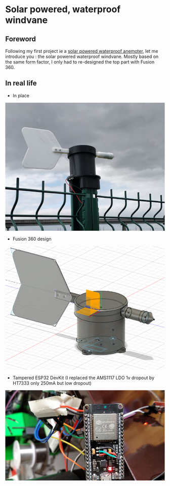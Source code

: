 # Solar powered, waterproof windvane

## Foreword

Following my first project ie a [solar powered waterproof anemoter](https://github.com/fguiet/anemometer), let me introduce you : the solar powered waterproof windvane.
Mostly based on the same form factor, I only had to re-designed the top part with Fusion 360.

## In real life

* In place

![Fusion 360](images/windvane_inplace.jpg)

* Fusion 360 design

![Fusion 360](images/windvane_fusion360.jpg)

* Tampered ESP32 DevKit (I replaced the AMS1117 LDO 1v dropout by HT7333 only 250mA but low dropout)

![Fusion 360](images/esp32_devkit_ht7333.jpg)

